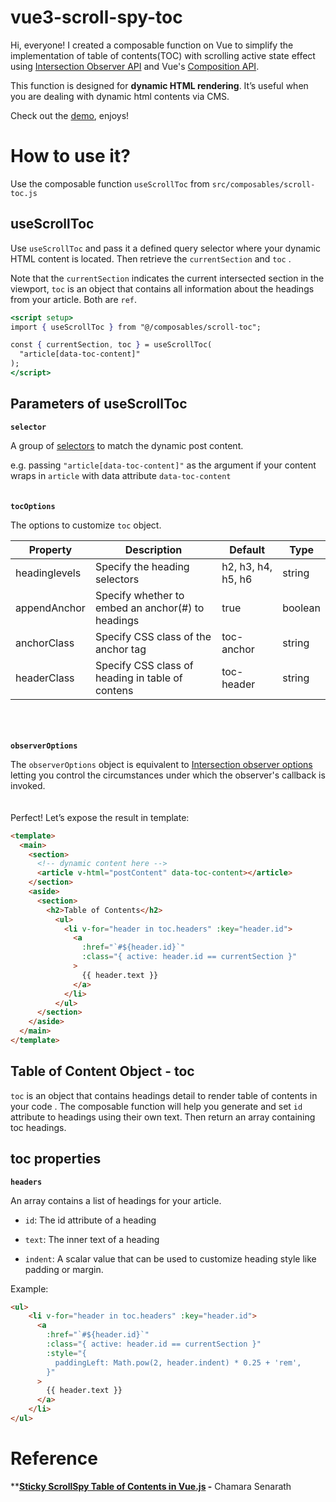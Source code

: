 # vue3-scroll-spy-toc

Hi, everyone! I created a composable function on Vue to simplify the implementation of table of contents(TOC) with scrolling active state effect using [Intersection Observer API](https://developer.mozilla.org/en-US/docs/Web/API/Intersection_Observer_API) and Vue's [Composition API](https://vuejs.org/guide/extras/composition-api-faq.html).

This function is designed for **dynamic HTML rendering**. It’s useful when you are dealing with dynamic html contents via CMS. 

Check out the [demo](https://ethanlam-vue3-scroll-spy-toc.netlify.app/), enjoys!

# How to use it?

Use the composable function `useScrollToc` from `src/composables/scroll-toc.js`

## useScrollToc

Use `useScrollToc` and pass it a defined query selector where your dynamic HTML content is located. Then retrieve the `currentSection` and `toc` .

Note that the `currentSection` indicates the current intersected section in the viewport, `toc` is an object that contains all information about the headings from your article. Both are `ref`.

```jsx
<script setup>
import { useScrollToc } from "@/composables/scroll-toc";

const { currentSection, toc } = useScrollToc(
  "article[data-toc-content]"
);
</script>
```

## Parameters of useScrollToc

**`selector`**

A group of [selectors](https://developer.mozilla.org/en-US/docs/Learn/CSS/Building_blocks/Selectors) to match the dynamic post content.

e.g. passing  `"article[data-toc-content]"` as the argument if your content wraps in `article` with data attribute `data-toc-content`
\
\
\
**`tocOptions`**

The options to customize `toc` object. 

| Property | Description | Default | Type |
| --- | --- | --- | --- |
| headinglevels | Specify the heading selectors | h2, h3, h4, h5, h6 | string |
| appendAnchor | Specify whether to embed an anchor(#) to headings | true | boolean |
| anchorClass | Specify CSS class of the anchor tag | toc-anchor | string |
| headerClass | Specify CSS class of heading in table of contens | toc-header | string |

\
\
\
**`observerOptions`**

The `observerOptions` object is equivalent to [Intersection observer options](https://developer.mozilla.org/en-US/docs/Web/API/Intersection_Observer_API#intersection_observer_options) letting you control the circumstances under which the observer's callback is invoked.
\
\
\
Perfect! Let’s expose the result in template:

```html
<template>
  <main>
    <section>
      <!-- dynamic content here -->
      <article v-html="postContent" data-toc-content></article>
    </section>
    <aside>
      <section>
        <h2>Table of Contents</h2>
          <ul>
            <li v-for="header in toc.headers" :key="header.id">
              <a
                :href="`#${header.id}`"
                :class="{ active: header.id == currentSection }"
              >
                {{ header.text }}
              </a>
            </li>
          </ul>
      </section>
    </aside>
  </main>
</template>
```

## Table of Content Object - toc

`toc` is an object that contains headings detail to render table of contents in your code . The composable function will help you generate and set `id` attribute to headings using their own text. Then return an array containing toc headings.

## toc properties

**`headers`** 

An array contains a list of headings for your article.

* `id`: The id attribute of a heading

* `text`: The inner text of a heading

* `indent`: A scalar value that can be used to customize heading style like padding or margin.

Example:

```html
<ul>
    <li v-for="header in toc.headers" :key="header.id">
      <a
        :href="`#${header.id}`"
        :class="{ active: header.id == currentSection }"
        :style="{
          paddingLeft: Math.pow(2, header.indent) * 0.25 + 'rem',
        }"
      >
        {{ header.text }}
      </a>
    </li>
</ul>
```

# Reference

****[Sticky ScrollSpy Table of Contents in Vue.js](https://medium.com/ascentic-technology/sticky-scrollspy-table-of-contents-in-vue-js-73d2d6f0a1cd) -** Chamara Senarath
